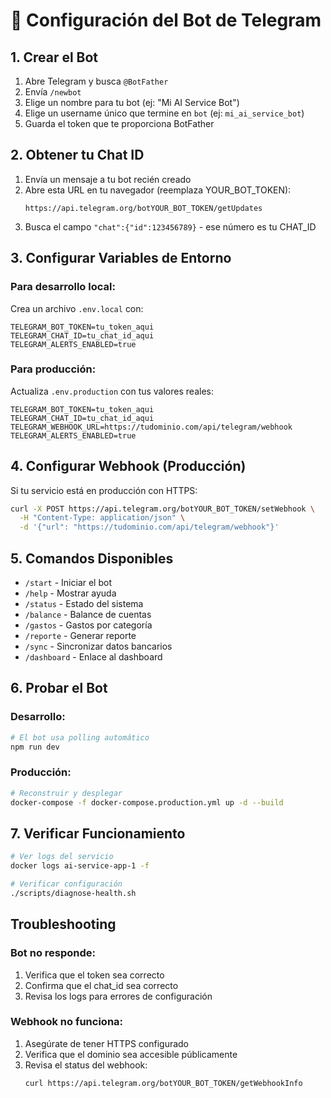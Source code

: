 # 🤖 Configuración del Bot de Telegram

## 1. Crear el Bot

1. Abre Telegram y busca `@BotFather`
2. Envía `/newbot`
3. Elige un nombre para tu bot (ej: "Mi AI Service Bot")
4. Elige un username único que termine en `bot` (ej: `mi_ai_service_bot`)
5. Guarda el token que te proporciona BotFather

## 2. Obtener tu Chat ID

1. Envía un mensaje a tu bot recién creado
2. Abre esta URL en tu navegador (reemplaza YOUR_BOT_TOKEN):
   ```
   https://api.telegram.org/botYOUR_BOT_TOKEN/getUpdates
   ```
3. Busca el campo `"chat":{"id":123456789}` - ese número es tu CHAT_ID

## 3. Configurar Variables de Entorno

### Para desarrollo local:

Crea un archivo `.env.local` con:
```env
TELEGRAM_BOT_TOKEN=tu_token_aqui
TELEGRAM_CHAT_ID=tu_chat_id_aqui
TELEGRAM_ALERTS_ENABLED=true
```

### Para producción:

Actualiza `.env.production` con tus valores reales:
```env
TELEGRAM_BOT_TOKEN=tu_token_aqui
TELEGRAM_CHAT_ID=tu_chat_id_aqui
TELEGRAM_WEBHOOK_URL=https://tudominio.com/api/telegram/webhook
TELEGRAM_ALERTS_ENABLED=true
```

## 4. Configurar Webhook (Producción)

Si tu servicio está en producción con HTTPS:

```bash
curl -X POST https://api.telegram.org/botYOUR_BOT_TOKEN/setWebhook \
  -H "Content-Type: application/json" \
  -d '{"url": "https://tudominio.com/api/telegram/webhook"}'
```

## 5. Comandos Disponibles

- `/start` - Iniciar el bot
- `/help` - Mostrar ayuda
- `/status` - Estado del sistema
- `/balance` - Balance de cuentas
- `/gastos` - Gastos por categoría
- `/reporte` - Generar reporte
- `/sync` - Sincronizar datos bancarios
- `/dashboard` - Enlace al dashboard

## 6. Probar el Bot

### Desarrollo:
```bash
# El bot usa polling automático
npm run dev
```

### Producción:
```bash
# Reconstruir y desplegar
docker-compose -f docker-compose.production.yml up -d --build
```

## 7. Verificar Funcionamiento

```bash
# Ver logs del servicio
docker logs ai-service-app-1 -f

# Verificar configuración
./scripts/diagnose-health.sh
```

## Troubleshooting

### Bot no responde:
1. Verifica que el token sea correcto
2. Confirma que el chat_id sea correcto
3. Revisa los logs para errores de configuración

### Webhook no funciona:
1. Asegúrate de tener HTTPS configurado
2. Verifica que el dominio sea accesible públicamente
3. Revisa el status del webhook:
   ```bash
   curl https://api.telegram.org/botYOUR_BOT_TOKEN/getWebhookInfo
   ```